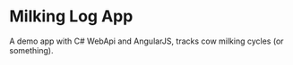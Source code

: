 ﻿# Milking Log App

A demo app with C# WebApi and AngularJS, tracks cow milking cycles (or something).